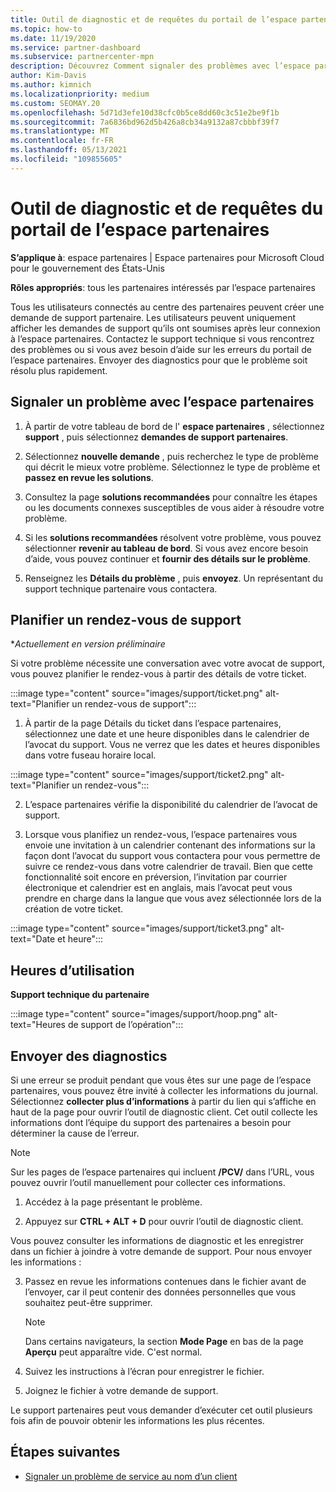 ```yaml
---
title: Outil de diagnostic et de requêtes du portail de l’espace partenaires
ms.topic: how-to
ms.date: 11/19/2020
ms.service: partner-dashboard
ms.subservice: partnercenter-mpn
description: Découvrez Comment signaler des problèmes avec l’espace partenaires et Comment collecter des informations de diagnostic pour l’équipe de support partenaire.
author: Kim-Davis
ms.author: kimnich
ms.localizationpriority: medium
ms.custom: SEOMAY.20
ms.openlocfilehash: 5d71d3efe10d38cfc0b5ce8dd60c3c51e2be9f1b
ms.sourcegitcommit: 7a6836bd962d5b426a8cb34a9132a87cbbbf39f7
ms.translationtype: MT
ms.contentlocale: fr-FR
ms.lasthandoff: 05/13/2021
ms.locfileid: "109855605"
---
```

# <a name="partner-center-portal-requests-and-diagnostic-tool"></a>Outil de diagnostic et de requêtes du portail de l’espace partenaires

**S’applique à**: espace partenaires | Espace partenaires pour Microsoft Cloud pour le gouvernement des États-Unis

**Rôles appropriés**: tous les partenaires intéressés par l’espace partenaires

Tous les utilisateurs connectés au centre des partenaires peuvent créer une demande de support partenaire. Les utilisateurs peuvent uniquement afficher les demandes de support qu’ils ont soumises après leur connexion à l’espace partenaires.
Contactez le support technique si vous rencontrez des problèmes ou si vous avez besoin d’aide sur les erreurs du portail de l’espace partenaires. Envoyer des diagnostics pour que le problème soit résolu plus rapidement.

## <a name="report-a-problem-with-the-partner-center"></a>Signaler un problème avec l’espace partenaires

1. À partir de votre tableau de bord de l' **espace partenaires** , sélectionnez **support** , puis sélectionnez **demandes de support partenaires**.

2. Sélectionnez **nouvelle demande** , puis recherchez le type de problème qui décrit le mieux votre problème. Sélectionnez le type de problème et **passez en revue les solutions**.

3. Consultez la page **solutions recommandées** pour connaître les étapes ou les documents connexes susceptibles de vous aider à résoudre votre problème.

4. Si les **solutions recommandées** résolvent votre problème, vous pouvez sélectionner **revenir au tableau de bord**. Si vous avez encore besoin d’aide, vous pouvez continuer et **fournir des détails sur le problème**.

5. Renseignez les **Détails du problème** , puis **envoyez**. Un représentant du support technique partenaire vous contactera.

## <a name="schedule-a-support-appointment"></a>Planifier un rendez-vous de support 

**Actuellement en version préliminaire*

Si votre problème nécessite une conversation avec votre avocat de support, vous pouvez planifier le rendez-vous à partir des détails de votre ticket.

:::image type="content" source="images/support/ticket.png" alt-text="Planifier un rendez-vous de support":::

1.  À partir de la page Détails du ticket dans l’espace partenaires, sélectionnez une date et une heure disponibles dans le calendrier de l’avocat du support. Vous ne verrez que les dates et heures disponibles dans votre fuseau horaire local.

:::image type="content" source="images/support/ticket2.png" alt-text="Planifier un rendez-vous":::

2. L’espace partenaires vérifie la disponibilité du calendrier de l’avocat de support.

1. Lorsque vous planifiez un rendez-vous, l’espace partenaires vous envoie une invitation à un calendrier contenant des informations sur la façon dont l’avocat du support vous contactera pour vous permettre de suivre ce rendez-vous dans votre calendrier de travail.  Bien que cette fonctionnalité soit encore en préversion, l’invitation par courrier électronique et calendrier est en anglais, mais l’avocat peut vous prendre en charge dans la langue que vous avez sélectionnée lors de la création de votre ticket.

:::image type="content" source="images/support/ticket3.png" alt-text="Date et heure":::

## <a name="hours-of-operation"></a>Heures d’utilisation

**Support technique du partenaire**

:::image type="content" source="images/support/hoop.png" alt-text="Heures de support de l’opération":::

## <a name="send-diagnostics"></a>Envoyer des diagnostics

Si une erreur se produit pendant que vous êtes sur une page de l’espace partenaires, vous pouvez être invité à collecter les informations du journal. Sélectionnez **collecter plus d’informations** à partir du lien qui s’affiche en haut de la page pour ouvrir l’outil de diagnostic client. Cet outil collecte les informations dont l’équipe du support des partenaires a besoin pour déterminer la cause de l’erreur. 

>[!NOTE]
>Sur les pages de l’espace partenaires qui incluent **/PCV/** dans l’URL, vous pouvez ouvrir l’outil manuellement pour collecter ces informations.

1. Accédez à la page présentant le problème.

2. Appuyez sur **CTRL + ALT + D** pour ouvrir l’outil de diagnostic client.

Vous pouvez consulter les informations de diagnostic et les enregistrer dans un fichier à joindre à votre demande de support. Pour nous envoyer les informations :

3. Passez en revue les informations contenues dans le fichier avant de l’envoyer, car il peut contenir des données personnelles que vous souhaitez peut-être supprimer.

    >[!NOTE]
    >Dans certains navigateurs, la section **Mode Page** en bas de la page **Aperçu** peut apparaître vide. C'est normal.

4. Suivez les instructions à l’écran pour enregistrer le fichier.

5. Joignez le fichier à votre demande de support.

Le support partenaires peut vous demander d’exécuter cet outil plusieurs fois afin de pouvoir obtenir les informations les plus récentes.

## <a name="next-steps"></a>Étapes suivantes

- [Signaler un problème de service au nom d’un client](report-problems-on-behalf-of-a-customer.md)
